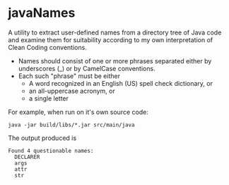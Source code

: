 # javaNames

A utility to extract user-defined names from a directory tree of Java code
and examine them for suitability according to my own interpretation of
Clean Coding conventions.

* Names should consist of one or more phrases separated either by underscores (_)
  or by CamelCase conventions.
* Each such "phrase" must be either
    * A word recognized in an English (US) spell check dictionary, or
    * an all-uppercase acronym, or
    * a single letter

For example, when run on it's own source code:

```
java -jar build/libs/*.jar src/main/java
```

The output produced is

```
Found 4 questionable names:
  DECLARER
  args
  attr
  str
```